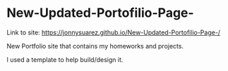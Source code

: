 # New-Updated-Portofilio-Page-

Link to site: https://jonnysuarez.github.io/New-Updated-Portofilio-Page-/


New Portfolio site that contains my homeworks and projects. 

I used a template to help build/design it. 
